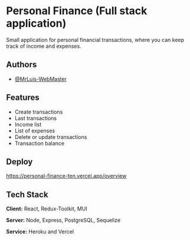 
# Personal Finance (Full stack application)

Small application for personal financial transactions, where you can keep track of income and expenses.
## Authors

- [@MrLuis-WebMaster](https://github.com/MrLuis-WebMaster)
## Features

- Create transactions
- Last transactions
- Income list
- List of expenses
- Delete or update transactions
- Transaction balance


## Deploy
https://personal-finance-ten.vercel.app/overview
## Tech Stack

**Client:** React, Redux-Toolkit, MUI

**Server:** Node, Express, PostgreSQL, Sequelize

**Service:** Heroku and Vercel
